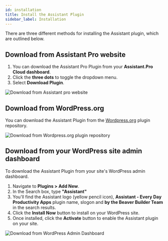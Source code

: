 ```yaml
---
id: installation
title: Install the Assistant Plugin
sidebar_label: Installation
---
```


There are three different methods for installing the Assistant plugin, which are outlined below.

## Download from Assistant Pro website

1. You can download the Assistant Pro Plugin from your **Assistant.Pro Cloud dashboard**.
2. Click the **three dots** to toggle the dropdown menu.
3. Select **Download Plugin**.

![Download from Assistant pro website](/img/assistant/getting-started--installation--1.jpg)

## Download from WordPress.org

You can download the Assistant Plugin from the [Wordpress.org](https://wordpress.org/plugins/assistant/) plugin repository.

![Download from Wordpress.org plugin repository](/img/assistant/getting-started--installation--2.jpg)

## Download from your WordPress site admin dashboard

To download the Assistant Plugin from your site's WordPress admin dashboard.

1. Navigate to **Plugins > Add New**.
2. In the Search box, type **"Assistant"**
3. You'll find the Assistant logo (yellow pencil icon), **Assistant - Every Day Productivity Apps** plugin name, slogon and **by the Beaver Builder Team** in the search results.
4. Click the **Install Now** button to install on your WordPress site.
5. Once installed, click the **Activate** button to enable the Assistant plugin on your site.

![Download from WordPress Admin Dashboard](/img/assistant/getting-started--installation--3.jpg)



